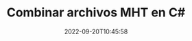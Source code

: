 ---
############################# Static ############################
layout: "auto-gen-merger"
date: 2022-09-20T10:45:58
draft: false
otherformats: mhtml odp ods odt one otp ott pdf pps ppsx ppt pptx rtf tex vdx vsdm

############################# Head ############################
head_title: "Combinar archivos MHT en C# | MHT Fusión"
head_description: "Combine múltiples archivos MHT en un solo archivo usando la API de fusión de documentos C# .NET. Combine páginas específicas o rangos de páginas de varios documentos en un solo documento."

############################# Header ############################
title: "Combinar archivos MHT en C#"
description: "Combine MHT con algunas líneas de código .NET."
bg_image: "https://cms.admin.containerize.com/templates/aspose/App_Themes/V3/images/bg/header1.png"
bg_overlay: false
button:
    enable: true
    icon: "fas fa-arrow-down"
    label: "Descargue prueba gratis"
    link: "https://downloads.groupdocs.com/merger/net"

############################# SubMenu ############################
submenu:
    enable: true

    left:
        img_alt: "GroupDocs.Merger for .NET"
        image: "https://cms.admin.containerize.com/templates/groupdocs/images/product-logos/90x90-noborder/groupdocs-merger-net.png"
        product: "GroupDocs.Merger"
        platform: ".NET"

    middle:
        button:

            # button loop
            - link: "https://apireference.groupdocs.com/merger/net"
              text: "Referencia de la API"

            # button loop
            - link: "https://github.com/groupdocs-merger"
              text: "Ejemplos de código"

            # button loop
            - link: "https://products.groupdocs.app/merger/family"
              text: "demostraciones en vivo"

            # button loop
            - link: "https://purchase.groupdocs.com/pricing/merger/net"
              text: "Precios"

    right:
        link_download: "https://downloads.groupdocs.com/merger"
        link_learn: "https://docs.groupdocs.com/merger/net"
        link_buy: "https://purchase.groupdocs.com"

############################# About ############################
about:
    enable: true
    title: "Acerca de la API de GroupDocs.Merger for .NET"
    content: |
        [GroupDocs.Merger for .NET](/es/merger/net/) brinda una solución conveniente para combinar múltiples PDF, Microsoft Office (Word, Excel, PowerPoint, OneNote), OpenDocument, HTML, imágenes y muchos otros documentos en un solo archivo dentro de las aplicaciones de .NET. GroupDocs.Merger le ahorrará mucho esfuerzo, ya que puede combinar documentos MHT; no es necesario instalar ningún software de terceros, aplicaciones de escritorio o complementos. ¡Ahora no es necesario perder el tiempo y combinar archivos manualmente! La misión de GroupDocs es proporcionar la mejor calidad y simplificar los flujos de trabajo de procesamiento de documentos.
        
        GroupDocs.Merger API es una opción correcta para soluciones corporativas que necesitan funciones de combinación de archivos. Estas API son compatibles con todos los principales sistemas operativos y plataformas, incluido .NET Framework, .NET Standard, .NET Core, Mono.

############################# Steps ############################
steps:
    enable: true
    title_left: "Cómo combinar varios archivos MHT"
    content_left: |
        [GroupDocs.Merger for .NET](/es/merger/net/) facilita a los desarrolladores de .NET combinar dos o más archivos MHT dentro de sus aplicaciones mediante la implementación de un unos sencillos pasos.
        
        * Cree una nueva instancia de **Merger** y pase la ruta del documento de origen como parámetro del constructor.
        * Llame a **Join** de la clase **Merger** y pase la ruta del segundo documento de origen.
        * Llame a **Guardar** de la clase **Merger** para guardar el documento fusionado.

    title_right: "Requisitos del sistema"
    content_right: |
        Las API de GroupDocs.Merger for .NET son compatibles con todas las principales plataformas y sistemas operativos. Antes de ejecutar el código a continuación, asegúrese de tener instalados los siguientes requisitos previos en su sistema.

        * Sistemas operativos: Microsoft Windows, Linux, Mac OS
        * Entornos de desarrollo: Visual Studio, Xamarin, MonoDevelop
        * Marcos: .NET Framework, .NET Standard, .NET Core, Mono
        * Descarga la última versión de GroupDocs.Merger for .NET de [NuGet](https://www.nuget.org/packages/groupdocs.merger)
         
    code: |
     {{% merger/additional-styles %}}
     {{< merger/code-merger title="Cómo combinar archivos MHT usando el código de ejemplo C#">}}

        ```csharp    
        // Combine MHT archivos usando GroupDocs.Merger API
        // Crear una instancia de Fusión con el documento de entrada MHT
        using (Merger merger = new Merger("input1.mht"))
          {
            // Llame al método Join de la instancia de la clase Merger y pase la segunda ruta del documento de origen
            merger.Join("input2.mht");
    
            // Llame al método Save de la instancia de la clase Merger para guardar el documento combinado
            merger.Save("merged-file.mht");
          }
        ```
     {{< /merger/code-merger >}}

############################# Demos ############################
demos:
    enable: true
    title: "Demostraciones en vivo: aplicación en línea para combinar documentos"
    content: |
       Combine más de un archivo MHT ahora mismo visitando el sitio web [GroupDocs.Merger Live Demos](https://products.groupdocs.app/merger/family).
       La demostración en vivo tiene los siguientes beneficios.
        
############################# About Formats ############################
about_formats:
    enable: true

############################# More Formats ############################
more_formats:
    enable: true
    title: "Fusión de otros formatos de documentos"
    content: |
        .NET API de fusión de documentos para formatos de archivo e imágenes. Combine algunos de los formatos de documentos populares como se indica a continuación.

############################# Back to top ###############################
back_to_top:
    enable: true
---